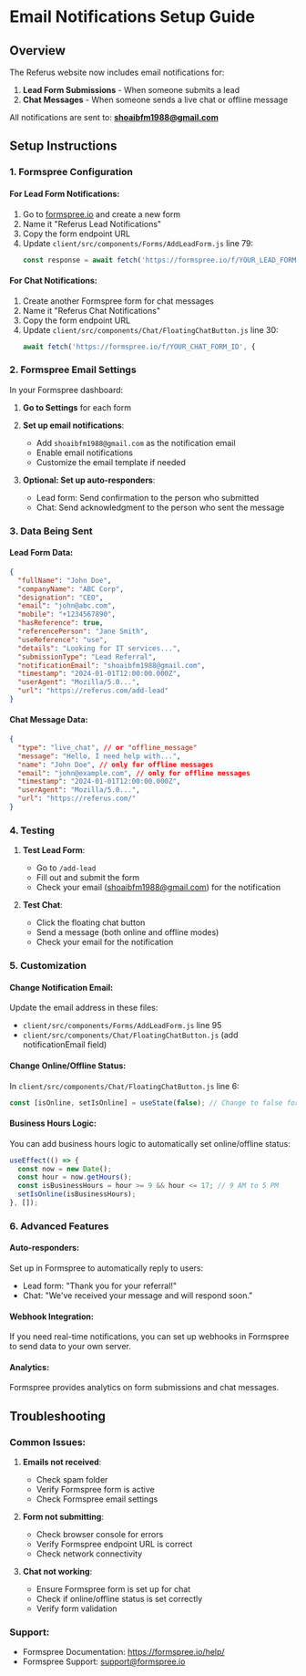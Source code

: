 # Email Notifications Setup Guide

## Overview
The Referus website now includes email notifications for:
1. **Lead Form Submissions** - When someone submits a lead
2. **Chat Messages** - When someone sends a live chat or offline message

All notifications are sent to: **shoaibfm1988@gmail.com**

## Setup Instructions

### 1. Formspree Configuration

#### For Lead Form Notifications:
1. Go to [formspree.io](https://formspree.io) and create a new form
2. Name it "Referus Lead Notifications"
3. Copy the form endpoint URL
4. Update `client/src/components/Forms/AddLeadForm.js` line 79:
   ```javascript
   const response = await fetch('https://formspree.io/f/YOUR_LEAD_FORM_ID', {
   ```

#### For Chat Notifications:
1. Create another Formspree form for chat messages
2. Name it "Referus Chat Notifications"
3. Copy the form endpoint URL
4. Update `client/src/components/Chat/FloatingChatButton.js` line 30:
   ```javascript
   await fetch('https://formspree.io/f/YOUR_CHAT_FORM_ID', {
   ```

### 2. Formspree Email Settings

In your Formspree dashboard:

1. **Go to Settings** for each form
2. **Set up email notifications**:
   - Add `shoaibfm1988@gmail.com` as the notification email
   - Enable email notifications
   - Customize the email template if needed

3. **Optional: Set up auto-responders**:
   - Lead form: Send confirmation to the person who submitted
   - Chat: Send acknowledgment to the person who sent the message

### 3. Data Being Sent

#### Lead Form Data:
```json
{
  "fullName": "John Doe",
  "companyName": "ABC Corp",
  "designation": "CEO",
  "email": "john@abc.com",
  "mobile": "+1234567890",
  "hasReference": true,
  "referencePerson": "Jane Smith",
  "useReference": "use",
  "details": "Looking for IT services...",
  "submissionType": "Lead Referral",
  "notificationEmail": "shoaibfm1988@gmail.com",
  "timestamp": "2024-01-01T12:00:00.000Z",
  "userAgent": "Mozilla/5.0...",
  "url": "https://referus.com/add-lead"
}
```

#### Chat Message Data:
```json
{
  "type": "live_chat", // or "offline_message"
  "message": "Hello, I need help with...",
  "name": "John Doe", // only for offline messages
  "email": "john@example.com", // only for offline messages
  "timestamp": "2024-01-01T12:00:00.000Z",
  "userAgent": "Mozilla/5.0...",
  "url": "https://referus.com/"
}
```

### 4. Testing

1. **Test Lead Form**:
   - Go to `/add-lead`
   - Fill out and submit the form
   - Check your email (shoaibfm1988@gmail.com) for the notification

2. **Test Chat**:
   - Click the floating chat button
   - Send a message (both online and offline modes)
   - Check your email for the notification

### 5. Customization

#### Change Notification Email:
Update the email address in these files:
- `client/src/components/Forms/AddLeadForm.js` line 95
- `client/src/components/Chat/FloatingChatButton.js` (add notificationEmail field)

#### Change Online/Offline Status:
In `client/src/components/Chat/FloatingChatButton.js` line 6:
```javascript
const [isOnline, setIsOnline] = useState(false); // Change to false for offline
```

#### Business Hours Logic:
You can add business hours logic to automatically set online/offline status:
```javascript
useEffect(() => {
  const now = new Date();
  const hour = now.getHours();
  const isBusinessHours = hour >= 9 && hour <= 17; // 9 AM to 5 PM
  setIsOnline(isBusinessHours);
}, []);
```

### 6. Advanced Features

#### Auto-responders:
Set up in Formspree to automatically reply to users:
- Lead form: "Thank you for your referral!"
- Chat: "We've received your message and will respond soon."

#### Webhook Integration:
If you need real-time notifications, you can set up webhooks in Formspree to send data to your own server.

#### Analytics:
Formspree provides analytics on form submissions and chat messages.

## Troubleshooting

### Common Issues:

1. **Emails not received**:
   - Check spam folder
   - Verify Formspree form is active
   - Check Formspree email settings

2. **Form not submitting**:
   - Check browser console for errors
   - Verify Formspree endpoint URL is correct
   - Check network connectivity

3. **Chat not working**:
   - Ensure Formspree form is set up for chat
   - Check if online/offline status is set correctly
   - Verify form validation

### Support:
- Formspree Documentation: https://formspree.io/help/
- Formspree Support: support@formspree.io
